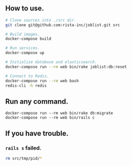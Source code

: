 ## How to use.

``` sh
# Clone sources into ./src dir.
git clone git@github.com:rista-inc/joblist.git src

# Build images.
docker-compose build

# Run services.
docker-compose up

# Initialize database and elasticsearch.
docker-compose run --rm web bin/rake joblist:db:reset

# Connect to Redis.
docker-compose run --rm web bash
redis-cli -h redis
```

## Run any command.

```
docker-compose run --rm web bin/rake db:migrate
docker-compose run --rm web bin/rails c
```

## If you have trouble.

### `rails s` failed.

``` sh
rm src/tmp/pid/*
```

